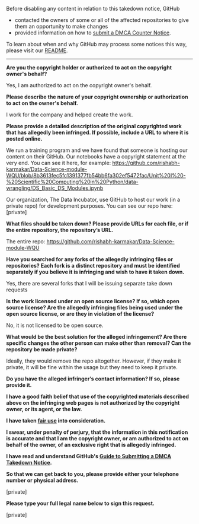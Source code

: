 Before disabling any content in relation to this takedown notice, GitHub
- contacted the owners of some or all of the affected repositories to give them an opportunity to make changes
- provided information on how to [submit a DMCA Counter Notice](https://docs.github.com/en/articles/guide-to-submitting-a-dmca-counter-notice).

To learn about when and why GitHub may process some notices this way, please visit our [README](https://github.com/github/dmca/blob/master/README.md).

---

**Are you the copyright holder or authorized to act on the copyright owner's behalf?**

Yes, I am authorized to act on the copyright owner's behalf.

**Please describe the nature of your copyright ownership or authorization to act on the owner's behalf.**

I work for the company and helped create the work.

**Please provide a detailed description of the original copyrighted work that has allegedly been infringed. If possible, include a URL to where it is posted online.**

We run a training program and we have found that someone is hosting our content on their GitHub. Our notebooks have a copyright statement at the very end. You can see it here, for example: https://github.com/rishabh-karmakar/Data-Science-module-WQU/blob/8b3613fec5fc1391377fb54bb6fa302ef5472fac/Unit%20I%20-%20Scientific%20Computing%20in%20Python/data-wrangling/DS_Basic_DS_Modules.ipynb

Our organization, The Data Incubator, use GitHub to host our work (in a private repo) for development purposes. You can see our repo here: [private]

**What files should be taken down? Please provide URLs for each file, or if the entire repository, the repository’s URL.**

The entire repo: https://github.com/rishabh-karmakar/Data-Science-module-WQU

**Have you searched for any forks of the allegedly infringing files or repositories? Each fork is a distinct repository and must be identified separately if you believe it is infringing and wish to have it taken down.**

Yes, there are several forks that I will be issuing separate take down requests

**Is the work licensed under an open source license? If so, which open source license? Are the allegedly infringing files being used under the open source license, or are they in violation of the license?**

No, it is not licensed to be open source.

**What would be the best solution for the alleged infringement? Are there specific changes the other person can make other than removal? Can the repository be made private?**

Ideally, they would remove the repo altogether. However, if they make it private, it will be fine within the usage but they need to keep it private.

**Do you have the alleged infringer’s contact information? If so, please provide it.**

**I have a good faith belief that use of the copyrighted materials described above on the infringing web pages is not authorized by the copyright owner, or its agent, or the law.**

**I have taken <a href="https://www.lumendatabase.org/topics/22">fair use</a> into consideration.**

**I swear, under penalty of perjury, that the information in this notification is accurate and that I am the copyright owner, or am authorized to act on behalf of the owner, of an exclusive right that is allegedly infringed.**

**I have read and understand GitHub's <a href="https://docs.github.com/articles/guide-to-submitting-a-dmca-takedown-notice/">Guide to Submitting a DMCA Takedown Notice</a>.**

**So that we can get back to you, please provide either your telephone number or physical address.**

[private]

**Please type your full legal name below to sign this request.**

[private]
